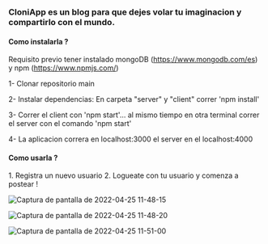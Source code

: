 <h3><Strong> CloniApp </Strong> es un blog para que dejes volar tu imaginacion y compartirlo con el mundo.</h3>

<h4>Como instalarla ? </h4>

Requisito previo tener instalado mongoDB (https://www.mongodb.com/es) y npm (https://www.npmjs.com/)

1- Clonar repositorio main

2- Instalar dependencias:
  En carpeta "server" y "client" correr 'npm install'

3- Correr el client con 'npm start'... al mismo tiempo en otra terminal correr el server con el comando 'npm start'

4- La aplicacion correra en localhost:3000 el server en el localhost:4000

<h4>Como usarla ? </h4>
1. Registra un nuevo usuario
2. Logueate con tu usuario y comenza a postear ! 


![Captura de pantalla de 2022-04-25 11-48-15](https://user-images.githubusercontent.com/59493683/165114657-da8e999f-946e-468b-ade8-4658395028aa.png)

![Captura de pantalla de 2022-04-25 11-48-20](https://user-images.githubusercontent.com/59493683/165114897-3c3c922b-1d5f-46d0-8b94-5706ce89e02e.png)

![Captura de pantalla de 2022-04-25 11-51-00](https://user-images.githubusercontent.com/59493683/165114758-089f85c8-1685-4348-99ff-b2ea478d5c2b.png)
